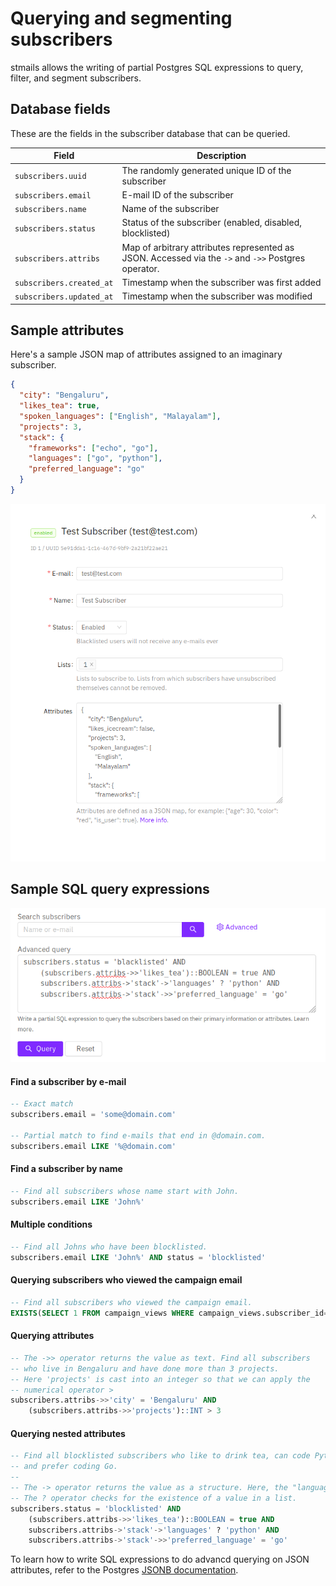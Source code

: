 # Querying and segmenting subscribers

stmails allows the writing of partial Postgres SQL expressions to query, filter, and segment subscribers.

## Database fields

These are the fields in the subscriber database that can be queried.

| Field                    | Description                                                                                         |
| ------------------------ | --------------------------------------------------------------------------------------------------- |
| `subscribers.uuid`       | The randomly generated unique ID of the subscriber                                                  |
| `subscribers.email`      | E-mail ID of the subscriber                                                                         |
| `subscribers.name`       | Name of the subscriber                                                                              |
| `subscribers.status`     | Status of the subscriber (enabled, disabled, blocklisted)                                           |
| `subscribers.attribs`    | Map of arbitrary attributes represented as JSON. Accessed via the `->` and `->>` Postgres operator. |
| `subscribers.created_at` | Timestamp when the subscriber was first added                                                       |
| `subscribers.updated_at` | Timestamp when the subscriber was modified                                                          |

## Sample attributes

Here's a sample JSON map of attributes assigned to an imaginary subscriber.

```json
{
  "city": "Bengaluru",
  "likes_tea": true,
  "spoken_languages": ["English", "Malayalam"],
  "projects": 3,
  "stack": {
    "frameworks": ["echo", "go"],
    "languages": ["go", "python"],
    "preferred_language": "go"
  }
}
```

![stmails screenshot](../images/edit-subscriber.png)

## Sample SQL query expressions

![stmails](../images/query-subscribers.png)

#### Find a subscriber by e-mail

```sql
-- Exact match
subscribers.email = 'some@domain.com'

-- Partial match to find e-mails that end in @domain.com.
subscribers.email LIKE '%@domain.com'

```

#### Find a subscriber by name

```sql
-- Find all subscribers whose name start with John.
subscribers.email LIKE 'John%'

```

#### Multiple conditions

```sql
-- Find all Johns who have been blocklisted.
subscribers.email LIKE 'John%' AND status = 'blocklisted'
```

#### Querying subscribers who viewed the campaign email

```sql
-- Find all subscribers who viewed the campaign email.
EXISTS(SELECT 1 FROM campaign_views WHERE campaign_views.subscriber_id=subscribers.id AND campaign_views.campaign_id=<put_id_of_campaign>)
```

#### Querying attributes

```sql
-- The ->> operator returns the value as text. Find all subscribers
-- who live in Bengaluru and have done more than 3 projects.
-- Here 'projects' is cast into an integer so that we can apply the
-- numerical operator >
subscribers.attribs->>'city' = 'Bengaluru' AND
    (subscribers.attribs->>'projects')::INT > 3
```

#### Querying nested attributes

```sql
-- Find all blocklisted subscribers who like to drink tea, can code Python
-- and prefer coding Go.
--
-- The -> operator returns the value as a structure. Here, the "languages" field
-- The ? operator checks for the existence of a value in a list.
subscribers.status = 'blocklisted' AND
    (subscribers.attribs->>'likes_tea')::BOOLEAN = true AND
    subscribers.attribs->'stack'->'languages' ? 'python' AND
    subscribers.attribs->'stack'->>'preferred_language' = 'go'

```

To learn how to write SQL expressions to do advancd querying on JSON attributes, refer to the Postgres [JSONB documentation](https://www.postgresql.org/docs/11/functions-json.html).
